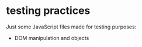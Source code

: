 # testing practices

Just some JavaScript files made for testing purposes:
- DOM manipulation and objects
